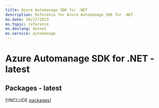 ```yaml
---
title: Azure Automanage SDK for .NET
description: Reference for Azure Automanage SDK for .NET
ms.date: 10/27/2023
ms.topic: reference
ms.devlang: dotnet
ms.service: automanage
---
```

# Azure Automanage SDK for .NET - latest
## Packages - latest
[!INCLUDE [packages](automanage-index.md)]